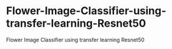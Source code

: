 # Flower-Image-Classifier-using-transfer-learning-Resnet50
Flower Image Classifier using transfer learning Resnet50
